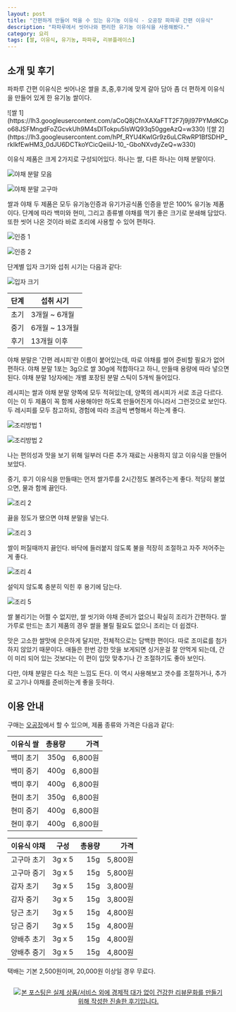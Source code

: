 ```yaml
---
layout: post
title: "간편하게 만들어 먹을 수 있는 유기농 이유식 - 오공장 파파루 간편 이유식"
description: "파파루에서 씻어나와 편리한 유기농 이유식을 사용해봤다."
category: 요리
tags: [쌀, 이유식, 유기농, 파파루, 리뷰플레이스]
---
```


## 소개 및 후기

파파루 간편 이유식은 씻어나온 쌀을 초,중,후기에 맞게 갈아 담아
좀 더 편하게 이유식을 만들어 있게 한 유기농 쌀이다.

<p class="center" markdown="1">
![쌀 1](https://lh3.googleusercontent.com/aCoQ8jCfnXAXaFTT2F7j9jl97PYMdKCpo68JSFMngdFoZGcvkUh9M4sDlTokpu5lsWQ93q50ggeAzQ=w330)
![쌀 2](https://lh3.googleusercontent.com/hPf_RYU4KwIGr9z6uLCRwRP1BfSDHP_rkIkfEwHM3_0dJU6DCTkoYCicQeiilJ-10_-GboNXvdyZeQ=w330)
</p>

이유식 제품은 크게 2가지로 구성되어있다.
하나는 쌀, 다른 하나는 야채 분말이다.

![야채 분말 모음](https://lh3.googleusercontent.com/10AB_Ci0D98UdrAiwOBrY62uW3MECM5LopqA6OD3WrixSLMbjeeRELv15_V4iihS9yaEvNaoYuDXwQ=s560)

![야채 분말 고구마](https://lh3.googleusercontent.com/Jyrv_ses-26gFMa9_UXPqbPF_eCVgkO45aPM9Q-5stAnPqUaOun7JaHgaFhzCJfnDGIkGeEUvyvnUQ=s560)

쌀과 야채 두 제품은 모두 유기농인증과 유기가공식품 인증을 받은 100% 유기농 제품이다.
단계에 따라 백미와 현미, 그리고 종류별 야채를 먹기 좋은 크기로 분쇄해 담았다.
또한 씻어 나온 것이라 바로 조리에 사용할 수 있어 편하다.

![인증 1](https://lh3.googleusercontent.com/-Mn5x0CAtOmc/WiQN7a4gs6I/AAAAAAAAbkc/vegyW56OeLsa_2VpCCbGefvH1sE-1sOAACE0YBhgL/s560/paparu-baby-food-organic.png)

![인증 2](https://lh3.googleusercontent.com/-CV_3Y6Jyp-4/WiQNypw5QFI/AAAAAAAAbkM/a9IIoaEBNtgJ5Dey3kfQyb84--d9a5r7wCE0YBhgL/s560/paparu-baby-food-cert.png)

단계별 입자 크기와 섭취 시기는 다음과 같다:

![입자 크기](https://lh3.googleusercontent.com/-tS-MzODjkAA/WiQOKHEUDyI/AAAAAAAAbkw/_mrxZhvNh18uXZrknta4OglZS4j847_ygCE0YBhgL/s560/paparu-baby-food-lv.png)

단계 | 섭취 시기
-----|-----------
초기 | 3개월 ~ 6개월
중기 | 6개월 ~ 13개월
후기 | 13개월 이후

야채 분말은 '간편 레시피'란 이름이 붙어있는데,
따로 야채를 썰어 준비할 필요가 없어 편하다.
야채 분말 1포는 3g으로 쌀 30g에 적합하다고 하니,
만들때 용량에 따라 넣으면 된다.
야채 분말 1상자에는 개별 포장된 분말 스틱이 5개씩 들어있다.

레시피는 쌀과 야채 분말 양쪽에 모두 적혀있는데,
양쪽의 레시피가 서로 조금 다르다.
이는 이 두 제품이 꼭 함께 사용해야만 하도록 만들어진게 아니라서 그런것으로 보인다.
두 레시피를 모두 참고하되, 경험에 따라 조금씩 변형해서 하는게 좋다.

![조리방법 1](https://lh3.googleusercontent.com/TyMCLuNDwtZwfN11TW9fcfsNYGzD3AnU8kdJodauvuVXCOHlP_V3l-8Q3qyHr7_PWHXvwkzRBF-Qyw=s560)

![조리방법 2](https://lh3.googleusercontent.com/hPcdgHPjhWP8ukGVhr_qsw4Bo_0gMPQn6ZOZseU28Zn19CNeaFqCzxpVoOJcwDOnanv2dNuG1DYK9g=s560)

나는 편의성과 맛을 보기 위해 일부러 다른 추가 재료는 사용하지 않고
이유식을 만들어 보았다.

중기, 후기 이유식을 만들때는 먼저 쌀가루를 2시간정도 불려주는게 좋다.
적당히 불었으면, 물과 함께 끓인다.

![조리 2](https://lh3.googleusercontent.com/sPzY3UfiATplItyJiLQBXVfhp5TcQ3Fy8goQUw8DZSMdujv6evDwEXoh6sBBAlu6UKE2OOlAEKQkIA=s560)

끓을 정도가 됐으면 야채 분말을 넣는다.

![조리 3](https://lh3.googleusercontent.com/b1s6Z5Z8hY44FayDqEXRedYiInSwy2efKv5GqBEIuhJPfBwn9Hk9lOwznnvxIN3zxDzCuk6yiwr7dg=s560)

쌀이 퍼질때까지 끓인다.
바닥에 들러붙지 않도록 불을 적장히 조절하고 자주 저어주는게 좋다.

![조리 4](https://lh3.googleusercontent.com/QCaON5cDbploZKtjA87o9R56MPq5VPU2wrijsXPCHq17OMwXzjxFAlkw64gQrFjIZamTJbnwFarDtw=s560)

설익지 않도록 충분히 익힌 후 용기에 담는다.

![조리 5](https://lh3.googleusercontent.com/3fr_6jsN5zvKDG3PiC9aWZCbuTqYvJhm6RACdPWvCkoi1_b_Opt9UJbQV1PZFrb4ooT1c-bIITMDxg=s560)

쌀 불리기는 어쩔 수 없지만,
쌀 씻기와 야채 준비가 없으니 확실히 조리가 간편하다.
쌀가루로 만드는 초기 제품의 경우 쌀을 불릴 필요도 없으니 조리는 더 쉽겠다.

맛은 고소한 쌀맛에 은은하게 달지만, 전체적으로는 담백한 편이다.
따로 조미료를 첨가하지 않았기 때문이다.
애들은 한번 강한 맛을 보게되면 싱거운걸 잘 안먹게 되는데,
간이 미리 되어 있는 것보다는
이 편이 입맛 맞추기나 간 조절하기도 좋아 보인다.

다만, 야채 분말은 다소 적은 느낌도 든다.
이 역시 사용해보고 갯수를 조절하거나,
추가로 고기나 야채를 준비하는게 좋을 듯하다.



## 이용 안내

구매는 [오공장](http://www.5gongjang.com/goods/view?no=842)에서 할 수 있으며,
제품 종류와 가격은 다음과 같다:

이유식 쌀   | 총용량 | 가격
------------|-------:|--------:
백미 초기   |  350g  | 6,800원
백미 중기   |  400g  | 6,800원
백미 후기   |  400g  | 6,800원
현미 초기   |  350g  | 6,800원
현미 중기   |  400g  | 6,800원
현미 후기   |  400g  | 6,800원

이유식 야채 | 구성   | 총용량 | 가격
------------|--------|-------:|--------:
고구마 초기 | 3g x 5 |   15g  | 5,800원
고구마 중기 | 3g x 5 |   15g  | 5,800원
감자 초기   | 3g x 5 |   15g  | 3,800원
감자 중기   | 3g x 5 |   15g  | 3,800원
당근 초기   | 3g x 5 |   15g  | 4,800원
당근 중기   | 3g x 5 |   15g  | 4,800원
양배추 초기 | 3g x 5 |   15g  | 4,800원
양배추 중기 | 3g x 5 |   15g  | 4,800원

택배는 기본 2,500원이며, 20,000원 이상일 경우 무료다.



<div style="text-align: center; padding: 1em;"><a href="http://reviewplace.co.kr/detail.php?number=10744" target="_blank"><img src="http://reviewplace.co.kr/blog_traffic.php?key=MTA3NDR8cmV6bm9h" border="0" alt="본 포스팅은 실제 상품/서비스 외에 경제적 대가 없이 건강한 리뷰문화를 만들기 위해 작성한 진솔한 후기입니다."></a></div>
